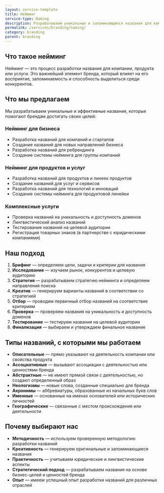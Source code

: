 ```yaml
---
layout: service-template
title: Нейминг
service-type: Naming
description: Разрабатываем уникальные и запоминающиеся названия для компаний, продуктов и услуг, которые отражают их сущность и выделяют среди конкурентов.
permalink: /services/branding/naming/
category: branding
parent: branding
---
```


## Что такое нейминг

Нейминг — это процесс разработки названия для компании, продукта или услуги. Это важнейший элемент бренда, который влияет на его восприятие, запоминаемость и способность выделиться среди конкурентов.

## Что мы предлагаем

Мы разрабатываем уникальные и эффективные названия, которые помогают брендам достигать своих целей:

### Нейминг для бизнеса

- Разработка названий для компаний и стартапов
- Создание названий для новых направлений бизнеса
- Разработка названий для ребрендинга
- Создание системы нейминга для группы компаний

### Нейминг для продуктов и услуг

- Разработка названий для продуктов и линеек продуктов
- Создание названий для услуг и сервисов
- Разработка названий для технологий и инноваций
- Создание системы нейминга для продуктовой линейки

### Комплексные услуги

- Проверка названий на уникальность и доступность доменов
- Лингвистический анализ названий
- Тестирование названий на целевой аудитории
- Регистрация товарных знаков (в партнерстве с юридическими компаниями)

## Наш подход

1. **Брифинг** — определяем цели, задачи и критерии для названия
2. **Исследование** — изучаем рынок, конкурентов и целевую аудиторию
3. **Стратегия** — разрабатываем стратегию нейминга и определяем направления поиска
4. **Креатив** — генерируем варианты названий в соответствии со стратегией
5. **Отбор** — проводим первичный отбор названий на соответствие критериям
6. **Проверка** — проверяем названия на уникальность и доступность доменов
7. **Тестирование** — тестируем названия на целевой аудитории
8. **Финализация** — выбираем и утверждаем финальное название

## Типы названий, с которыми мы работаем

- **Описательные** — прямо указывают на деятельность компании или свойства продукта
- **Ассоциативные** — вызывают ассоциации с деятельностью или ценностями бренда
- **Абстрактные** — не имеют прямой связи с деятельностью, но создают определенный образ
- **Неологизмы** — новые слова, созданные специально для бренда
- **Акронимы** — аббревиатуры, образованные из начальных букв слов
- **Именные** — основанные на именах основателей или исторических личностей
- **Географические** — связанные с местом происхождения или деятельности

## Почему выбирают нас

- **Методичность** — используем проверенную методологию разработки названий
- **Креативность** — генерируем оригинальные и запоминающиеся названия
- **Практичность** — учитываем юридические и лингвистические аспекты
- **Стратегический подход** — разрабатываем названия на основе бизнес-целей и ценностей бренда
- **Опыт** — имеем успешный опыт разработки названий для различных отраслей
